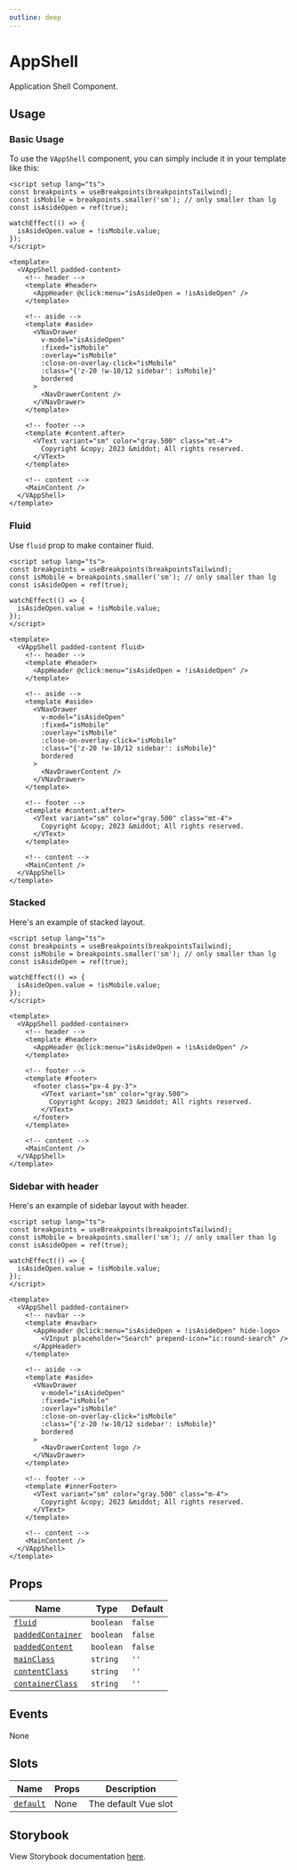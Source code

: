 ```yaml
---
outline: deep
---
```


# AppShell

Application Shell Component.

## Usage

### Basic Usage

To use the `VAppShell` component, you can simply include it in your template like this:

<LivePreview src="components-appshell--default">

```vue
<script setup lang="ts">
const breakpoints = useBreakpoints(breakpointsTailwind);
const isMobile = breakpoints.smaller('sm'); // only smaller than lg
const isAsideOpen = ref(true);

watchEffect(() => {
  isAsideOpen.value = !isMobile.value;
});
</script>

<template>
  <VAppShell padded-content>
    <!-- header -->
    <template #header>
      <AppHeader @click:menu="isAsideOpen = !isAsideOpen" />
    </template>

    <!-- aside -->
    <template #aside>
      <VNavDrawer
        v-model="isAsideOpen"
        :fixed="isMobile"
        :overlay="isMobile"
        :close-on-overlay-click="isMobile"
        :class="{'z-20 !w-10/12 sidebar': isMobile}"
        bordered
      >
        <NavDrawerContent />
      </VNavDrawer>
    </template>

    <!-- footer -->
    <template #content.after>
      <VText variant="sm" color="gray.500" class="mt-4">
        Copyright &copy; 2023 &middot; All rights reserved.
      </VText>
    </template>

    <!-- content -->
    <MainContent />
  </VAppShell>
</template>
```

</LivePreview>

### Fluid

Use `fluid` prop to make container fluid.

<LivePreview src="components-appshell--fluid">

```vue
<script setup lang="ts">
const breakpoints = useBreakpoints(breakpointsTailwind);
const isMobile = breakpoints.smaller('sm'); // only smaller than lg
const isAsideOpen = ref(true);

watchEffect(() => {
  isAsideOpen.value = !isMobile.value;
});
</script>

<template>
  <VAppShell padded-content fluid>
    <!-- header -->
    <template #header>
      <AppHeader @click:menu="isAsideOpen = !isAsideOpen" />
    </template>

    <!-- aside -->
    <template #aside>
      <VNavDrawer
        v-model="isAsideOpen"
        :fixed="isMobile"
        :overlay="isMobile"
        :close-on-overlay-click="isMobile"
        :class="{'z-20 !w-10/12 sidebar': isMobile}"
        bordered
      >
        <NavDrawerContent />
      </VNavDrawer>
    </template>

    <!-- footer -->
    <template #content.after>
      <VText variant="sm" color="gray.500" class="mt-4">
        Copyright &copy; 2023 &middot; All rights reserved.
      </VText>
    </template>

    <!-- content -->
    <MainContent />
  </VAppShell>
</template>
```

</LivePreview>

### Stacked

Here's an example of stacked layout.

<LivePreview src="components-appshell--stacked">

```vue
<script setup lang="ts">
const breakpoints = useBreakpoints(breakpointsTailwind);
const isMobile = breakpoints.smaller('sm'); // only smaller than lg
const isAsideOpen = ref(true);

watchEffect(() => {
  isAsideOpen.value = !isMobile.value;
});
</script>

<template>
  <VAppShell padded-container>
    <!-- header -->
    <template #header>
      <AppHeader @click:menu="isAsideOpen = !isAsideOpen" />
    </template>

    <!-- footer -->
    <template #footer>
      <footer class="px-4 py-3">
        <VText variant="sm" color="gray.500">
          Copyright &copy; 2023 &middot; All rights reserved.
        </VText>
      </footer>
    </template>

    <!-- content -->
    <MainContent />
  </VAppShell>
</template>
```

</LivePreview>

### Sidebar with header

Here's an example of sidebar layout with header.

<LivePreview src="components-appshell--sidebar-inner-header">

```vue
<script setup lang="ts">
const breakpoints = useBreakpoints(breakpointsTailwind);
const isMobile = breakpoints.smaller('sm'); // only smaller than lg
const isAsideOpen = ref(true);

watchEffect(() => {
  isAsideOpen.value = !isMobile.value;
});
</script>

<template>
  <VAppShell padded-container>
    <!-- navbar -->
    <template #navbar>
      <AppHeader @click:menu="isAsideOpen = !isAsideOpen" hide-logo>
        <VInput placeholder="Search" prepend-icon="ic:round-search" />
      </AppHeader>
    </template>

    <!-- aside -->
    <template #aside>
      <VNavDrawer
        v-model="isAsideOpen"
        :fixed="isMobile"
        :overlay="isMobile"
        :close-on-overlay-click="isMobile"
        :class="{'z-20 !w-10/12 sidebar': isMobile}"
        bordered
      >
        <NavDrawerContent logo />
      </VNavDrawer>
    </template>

    <!-- footer -->
    <template #innerFooter>
      <VText variant="sm" color="gray.500" class="m-4">
        Copyright &copy; 2023 &middot; All rights reserved.
      </VText>
    </template>

    <!-- content -->
    <MainContent />
  </VAppShell>
</template>
```

</LivePreview>

## Props

| Name                                  | Type      | Default |
| ------------------------------------- | --------- | ------- |
| [`fluid`](#fluid)                     | `boolean` | `false` |
| [`paddedContainer`](#paddedContainer) | `boolean` | `false` |
| [`paddedContent`](#paddedContent)     | `boolean` | `false` |
| [`mainClass`](#mainClass)             | `string`  | `''`    |
| [`contentClass`](#contentClass)       | `string`  | `''`    |
| [`containerClass`](#containerClass)   | `string`  | `''`    |

## Events

None

## Slots

| Name                  | Props | Description          |
| --------------------- | ----- | -------------------- |
| [`default`](#default) | None  | The default Vue slot |

## Storybook

View Storybook documentation [here](https://gits-ui.web.app/?path=/story/components-app-shell--default).
